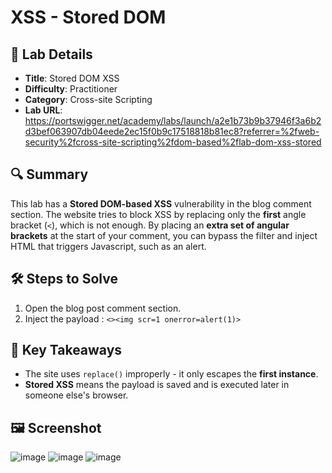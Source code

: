 # XSS - Stored DOM 

## 📌 Lab Details
- **Title**: Stored DOM XSS
- **Difficulty**: Practitioner
- **Category**: Cross-site Scripting
- **Lab URL**: https://portswigger.net/academy/labs/launch/a2e1b73b9b37946f3a6b2d3bef063907db04eede2ec15f0b9c17518818b81ec8?referrer=%2fweb-security%2fcross-site-scripting%2fdom-based%2flab-dom-xss-stored

## 🔍 Summary
This lab has a **Stored DOM-based XSS** vulnerability in the blog comment section. The website tries to block XSS by replacing only the **first** angle bracket (`<`), which is not enough. By placing an **extra set of angular brackets** at the start of your comment, you can bypass the filter and inject HTML that triggers Javascript, such as an alert.

## 🛠 Steps to Solve
1. Open the blog post comment section.
2. Inject the payload : `<><img scr=1 onerror=alert(1)>`
   
## 📖 Key Takeaways
- The site uses `replace()` improperly - it only escapes the **first instance**.
- **Stored XSS** means the payload is saved and is executed later in someone else's browser.
  
## 🖼️ Screenshot 
![image](https://github.com/user-attachments/assets/2ef16b2d-85b8-4db6-8afd-d0524227d77e)
![image](https://github.com/user-attachments/assets/1051bda5-7f94-4f4a-ae0c-926f086b7bb4)
![image](https://github.com/user-attachments/assets/1f25d2a8-39a2-45ff-9393-dd9a304679f8)
